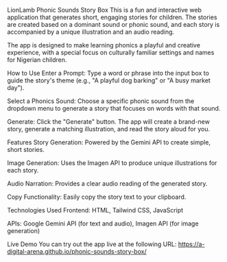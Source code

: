 LionLamb Phonic Sounds Story Box
This is a fun and interactive web application that generates short, engaging stories for children. The stories are created based on a dominant sound or phonic sound, and each story is accompanied by a unique illustration and an audio reading.

The app is designed to make learning phonics a playful and creative experience, with a special focus on culturally familiar settings and names for Nigerian children.

How to Use
Enter a Prompt: Type a word or phrase into the input box to guide the story's theme (e.g., "A playful dog barking" or "A busy market day").

Select a Phonics Sound: Choose a specific phonic sound from the dropdown menu to generate a story that focuses on words with that sound.

Generate: Click the "Generate" button. The app will create a brand-new story, generate a matching illustration, and read the story aloud for you.

Features
Story Generation: Powered by the Gemini API to create simple, short stories.

Image Generation: Uses the Imagen API to produce unique illustrations for each story.

Audio Narration: Provides a clear audio reading of the generated story.

Copy Functionality: Easily copy the story text to your clipboard.

Technologies Used
Frontend: HTML, Tailwind CSS, JavaScript

APIs: Google Gemini API (for text and audio), Imagen API (for image generation)

Live Demo
You can try out the app live at the following URL: https://a-digital-arena.github.io/phonic-sounds-story-box/